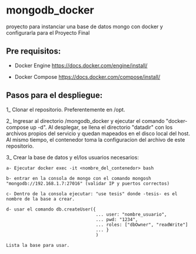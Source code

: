 # mongodb_docker
proyecto para instanciar una base de datos mongo con docker y configurarla para el Proyecto Final

## Pre requisitos:
- Docker Engine 
https://docs.docker.com/engine/install/

- Docker Compose
https://docs.docker.com/compose/install/

## Pasos para el despliegue:
1_ Clonar el repositorio. 
Preferentemente en /opt.

2_ Ingresar al directorio /mongodb_docker y ejecutar el comando "docker-compose up -d". Al desplegar, se llena el directorio "datadir" con los archivos propios del servicio y quedan mapeados en el disco local del host. Al mismo tiempo, el contenedor toma la configuracion del archivo de este repositorio.

3_ Crear la base de datos y el/los usuarios necesarios:
    
    a- Ejecutar docker exec -it <nombre_del_contenedor> bash
    
    b- entrar en la consola de mongo con el comando mongosh "mongodb://192.168.1.7:27016" (validar IP y puertos correctos)
    
    c- Dentro de la consola ejecutar: "use tesis" donde -tesis- es el nombre de la base a crear.
    
    d- usar el comando db.createUser({
                                      ... user: "nombre_usuario",
                                      ... pwd: "1234",
                                      ... roles: ["dbOwner", "readWrite"]
                                      ... }
                                      )
                                      
    Lista la base para usar. 
